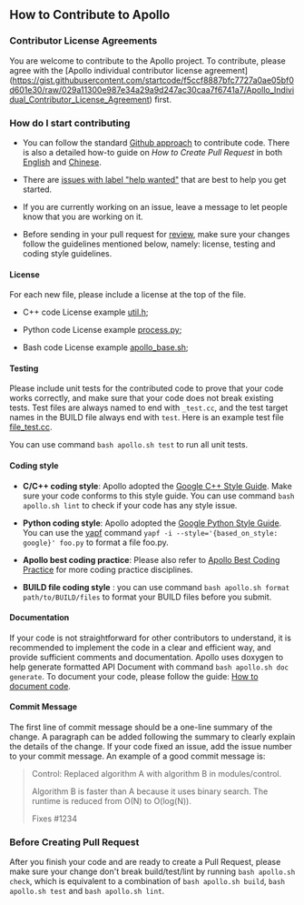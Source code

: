 ## How to Contribute to Apollo

### Contributor License Agreements

You are welcome to contribute to the Apollo project. To contribute, please agree
with the [Apollo individual contributor license agreement]
(https://gist.githubusercontent.com/startcode/f5ccf8887bfc7727a0ae05bf0d601e30/raw/029a11300e987e34a29a9d247ac30caa7f6741a7/Apollo_Individual_Contributor_License_Agreement)
first.

### How do I start contributing

- You can follow the standard
  [Github approach](https://help.github.com/articles/using-pull-requests/) to
  contribute code. There is also a detailed how-to guide on _How to Create Pull
  Request_ in both [English](docs/14_Others/%E4%BB%A3%E7%A0%81%E5%AE%9E%E8%B7%B5/how_to_create_pull_request.md) and
  [Chinese](docs/14_Others/%E4%BB%A3%E7%A0%81%E5%AE%9E%E8%B7%B5/how_to_create_pull_request_cn.md).

- There are
  [issues with label "help wanted"](https://github.com/ApolloAuto/apollo/issues?utf8=%E2%9C%93&q=label%3A%22Type%3A+Help+wanted%22+)
  that are best to help you get started.
- If you are currently working on an issue, leave a message to let people know
  that you are working on it.
- Before sending in your pull request for
  [review](https://github.com/ApolloAuto/apollo/pulls), make sure your changes
  follow the guidelines mentioned below, namely: license, testing and coding
  style guidelines.

#### License

For each new file, please include a license at the top of the file.

- C++ code License example [util.h](modules/common/util/util.h);

- Python code License example
  [process.py](modules/tools/vehicle_calibration/process.py);

- Bash code License example [apollo_base.sh](scripts/apollo_base.sh);

#### Testing

Please include unit tests for the contributed code to prove that your code works
correctly, and make sure that your code does not break existing tests. Test
files are always named to end with `_test.cc`, and the test target names in the
BUILD file always end with `test`. Here is an example test file
[file_test.cc](cyber/common/file_test.cc).

You can use command `bash apollo.sh test` to run all unit tests.

#### Coding style

- **C/C++ coding style**: Apollo adopted the
  [Google C++ Style Guide](https://google.github.io/styleguide/cppguide.html).
  Make sure your code conforms to this style guide. You can use command
  `bash apollo.sh lint` to check if your code has any style issue.

- **Python coding style**: Apollo adopted the
  [Google Python Style Guide](https://google.github.io/styleguide/pyguide.html).
  You can use the [yapf](https://github.com/google/yapf) command
  `yapf -i --style='{based_on_style: google}' foo.py` to format a file foo.py.

- **Apollo best coding practice**: Please also refer to
  [Apollo Best Coding Practice](docs/technical_tutorial/apollo_best_coding_practice.md)
  for more coding practice disciplines.

- **BUILD file coding style** : you can use command
  `bash apollo.sh format path/to/BUILD/files` to format your BUILD files before
  you submit.

#### Documentation

If your code is not straightforward for other contributors to understand, it is
recommended to implement the code in a clear and efficient way, and provide
sufficient comments and documentation. Apollo uses doxygen to help generate
formatted API Document with command `bash apollo.sh doc generate`. To document
your code, please follow the guide:
[How to document code](docs/01_Installation%20Instructions/how_to_document_code.md).

#### Commit Message

The first line of commit message should be a one-line summary of the change. A
paragraph can be added following the summary to clearly explain the details of
the change. If your code fixed an issue, add the issue number to your commit
message. An example of a good commit message is:

> Control: Replaced algorithm A with algorithm B in modules/control.
>
> Algorithm B is faster than A because it uses binary search. The runtime is
> reduced from O(N) to O(log(N)).
>
> Fixes #1234

### Before Creating Pull Request

After you finish your code and are ready to create a Pull Request, please make
sure your change don't break build/test/lint by running `bash apollo.sh check`,
which is equivalent to a combination of `bash apollo.sh build`,
`bash apollo.sh test` and `bash apollo.sh lint`.
